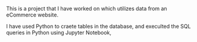 This is a project that I have worked on which utilizes data from an eCommerce website. 

I have used Python to craete tables in the database, and execulted the SQL queries in Python using Jupyter Notebook,
